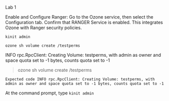 Lab 1

Enable and Configure Ranger:
Go to the Ozone service, then select the Configuration tab.
Confirm that RANGER Service is enabled.
This integrates Ozone with Ranger security policies.



```console
kinit admin
``` 

```console
ozone sh volume create /testperms
``` 
INFO rpc.RpcClient: Creating Volume: testperms, with admin as owner and space quota set to -1 bytes, counts quota set to -1

> ozone sh volume create /testperms

`Expected code
INFO rpc.RpcClient: Creating Volume: testperms, with admin as owner and space quota set to -1 bytes, counts quota set to -1`

At the command prompt, type ```kinit admin```

